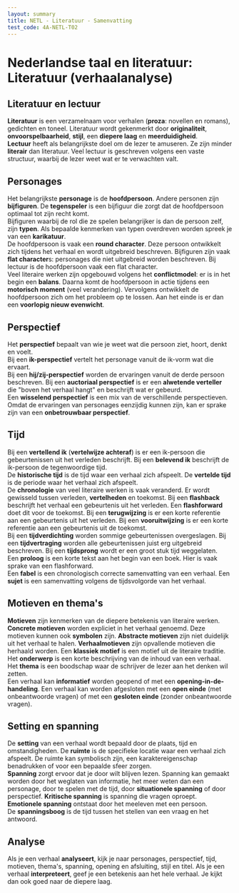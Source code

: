 ```yaml
---
layout: summary
title: NETL - Literatuur - Samenvatting
test_code: 4A-NETL-T02
---
```


# Nederlandse taal en literatuur: Literatuur (verhaalanalyse)

## Literatuur en lectuur

**Literatuur** is een verzamelnaam voor verhalen (**proza**: novellen en romans), gedichten en toneel. Literatuur wordt gekenmerkt door **originaliteit**, **onvoorspelbaarheid**, **stijl**, een **diepere laag** en **meerduidigheid**.  
**Lectuur** heeft als belangrijkste doel om de lezer te amuseren. Ze zijn minder **literair** dan literatuur. Veel lectuur is geschreven volgens een vaste structuur, waarbij de lezer weet wat er te verwachten valt.

## Personages

Het belangrijkste **personage** is de **hoofdpersoon**. Andere personen zijn **bijfiguren**. De **tegenspeler** is een bijfiguur die zorgt dat de hoofdpersoon optimaal tot zijn recht komt.  
Bijfiguren waarbij de rol die ze spelen belangrijker is dan de persoon zelf, zijn **typen**. Als bepaalde kenmerken van typen overdreven worden spreek je van een **karikatuur**.  
De hoofdpersoon is vaak een **round character**. Deze persoon ontwikkelt zich tijdens het verhaal en wordt uitgebreid beschreven. Bijfiguren zijn vaak **flat character**s: personages die niet uitgebreid worden beschreven. Bij lectuur is de hoofdpersoon vaak een flat character.  
Veel literaire werken zijn opgebouwd volgens het **conflictmodel**: er is in het begin een **balans**. Daarna komt de hoofdpersoon in actie tijdens een **motorisch moment** (veel verandering). Vervolgens ontwikkelt de hoofdpersoon zich om het probleem op te lossen. Aan het einde is er dan een **voorlopig nieuw evenwicht**.

## Perspectief

Het **perspectief** bepaalt van wie je weet wat die persoon ziet, hoort, denkt en voelt.  
Bij een **ik-perspectief** vertelt het personage vanuit de ik-vorm wat die ervaart.  
Bij een **hij/zij-perspectief** worden de ervaringen vanuit de derde persoon beschreven.
Bij een **auctoriaal perspectief** is er een **alwetende verteller** die "boven het verhaal hangt" en beschrijft wat er gebeurd.  
Een **wisselend perspectief** is een mix van de verschillende perspectieven.  
Omdat de ervaringen van personages eenzijdig kunnen zijn, kan er sprake zijn van een **onbetrouwbaar perspectief**.

## Tijd

Bij een **vertellend ik** (**vertelwijze achteraf**) is er een ik-persoon die gebeurtenissen uit het verleden beschrijft. Bij een **belevend ik** beschrijft de ik-persoon de tegenwoordige tijd.  
De **historische tijd** is de tijd waar een verhaal zich afspeelt. De **vertelde tijd** is de periode waar het verhaal zich afspeelt.  
De **chronologie** van veel literaire werken is vaak veranderd. Er wordt gewisseld tussen verleden, **vertelheden** en toekomst. Bij een **flashback** beschrijft het verhaal een gebeurtenis uit het verleden. Een **flashforward** doet dit voor de toekomst. Bij een **terugwijzing** is er een korte referentie aan een gebeurtenis uit het verleden. Bij een **vooruitwijzing** is er een korte referentie aan een gebeurtenis uit de toekomst.  
Bij een **tijdverdichting** worden sommige gebeurtenissen overgeslagen. Bij een **tijdvertraging** worden alle gebeurtenissen juist erg uitgebreid beschreven. Bij een **tijdsprong** wordt er een groot stuk tijd weggelaten.  
Een **proloog** is een korte tekst aan het begin van een boek. Hier is vaak sprake van een flashforward.  
Een **fabel** is een chronologisch correcte samenvatting van een verhaal. Een **sujet** is een samenvatting volgens de tijdsvolgorde van het verhaal.

## Motieven en thema's

**Motieven** zijn kenmerken van de diepere betekenis van literaire werken. **Concrete motieven** worden expliciet in het verhaal genoemd. Deze motieven kunnen ook **symbolen** zijn. **Abstracte motieven** zijn niet duidelijk uit het verhaal te halen. **Verhaalmotieven** zijn opvallende motieven die herhaald worden. Een **klassiek motief** is een motief uit de literaire traditie.  
Het **onderwerp**  is een korte beschrijving van de inhoud van een verhaal. Het **thema** is een boodschap waar de schrijver de lezer aan het denken wil zetten.  
Een verhaal kan **informatief** worden geopend of met een **opening-in-de-handeling**. Een verhaal kan worden afgesloten met een **open einde** (met onbeantwoorde vragen) of met een **gesloten einde** (zonder onbeantwoorde vragen).

## Setting en spanning

De **setting** van een verhaal wordt bepaald door de plaats, tijd en omstandigheden. De **ruimte** is de specifieke locatie waar een verhaal zich afspeelt. De ruimte kan symbolisch zijn, een karaktereigenschap benadrukken of voor een bepaalde sfeer zorgen.  
**Spanning** zorgt ervoor dat je door wilt blijven lezen. Spanning kan gemaakt worden door het weglaten van informatie, het meer weten dan een personage, door te spelen met de tijd, door **situationele spanning** of door perspectief. **Kritische spanning** is spanning die vragen oproept. **Emotionele spanning** ontstaat door het meeleven met een persoon.  
De **spanningsboog** is de tijd tussen het stellen van een vraag en het antwoord.

## Analyse

Als je een verhaal **analyseert**, kijk je naar personages, perspectief, tijd, motieven, thema's, spanning, opening en afsluiting, stijl en titel. Als je een verhaal **interpreteert**, geef je een betekenis aan het hele verhaal. Je kijkt dan ook goed naar de diepere laag.

